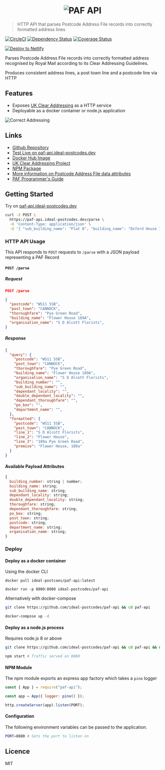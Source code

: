 <h1 align="center">
  <img src="https://img.ideal-postcodes.co.uk/PAF%20API%20Logo@3x.png" alt="PAF API">
</h1>

> HTTP API that parses Postcode Address File records into correctly formatted address lines

[![CircleCI](https://circleci.com/gh/ideal-postcodes/paf-api.svg?style=svg)](https://circleci.com/gh/ideal-postcodes/paf-api)
[![Dependency Status](https://david-dm.org/ideal-postcodes/paf-api.png)](https://david-dm.org/ideal-postcodes/paf-api)
[![Coverage Status](https://coveralls.io/repos/github/ideal-postcodes/paf-api/badge.svg?branch=master)](https://coveralls.io/github/ideal-postcodes/paf-api?branch=master)

[![Deploy to Netlify](https://www.netlify.com/img/deploy/button.svg)](https://app.netlify.com/start/deploy?repository=https://github.com/ideal-postcodes/paf-api)

Parses Postcode Address File records into correctly formatted address recognised by Royal Mail according to its Clear Addressing Guidelines.

Produces consistent address lines, a post town line and a postcode line via HTTP

## Features

- Exposes [UK Clear Addressing](https://github.com/ideal-postcodes/uk-clear-addressing) as a HTTP service
- Deployable as a docker container or node.js application

![Correct Addressing](https://img.ideal-postcodes.co.uk/correct_address.gif)

## Links

- [Github Repository](https://github.com/ideal-postcodes/paf-api)
- [Test Live on paf-api.ideal-postcodes.dev](https://paf-api.ideal-postcodes.dev)
- [Docker Hub Image](https://hub.docker.com/r/idealpostcodes/paf-api)
- [UK Clear Addressing Project](https://github.com/ideal-postcodes/uk-clear-addressing)
- [NPM Package](https://www.npmjs.com/package/paf-api)
- [More information on Postcode Address File data attributes](https://ideal-postcodes.co.uk/documentation/paf-data)
- [PAF Programmer's Guide](https://js.ideal-postcodes.co.uk/guide.pdf)

## Getting Started

Try on [paf-api.ideal-postcodes.dev](https://paf-api.ideal-postcodes.dev)

```bash
curl -X POST \
  https://paf-api.ideal-postcodes.dev/parse \
  -H 'Content-Type: application/json' \
  -d '{ "sub_building_name": "Flat 8", "building_name": "Oxford House 110-114", "thoroughfare_name": "High Street" }'
```

### HTTP API Usage

This API responds to `POST` requests to `/parse` with a JSON payload representing a PAF Record

#### `POST /parse`

##### Request

```json
POST /parse

{
  "postcode": "WS11 5SB",
  "post_town": "CANNOCK",
  "thoroughfare": "Pye Green Road",
  "building_name": "Flower House 189A",
  "organisation_name": "S D Alcott Florists",
}
```

##### Response

```json
{
  "query": {
    "postcode": "WS11 5SB",
    "post_town": "CANNOCK",
    "thoroughfare": "Pye Green Road",
    "building_name": "Flower House 189A",
    "organisation_name": "S D Alcott Florists",
    "building_number": "",
    "sub_building_name": "",
    "dependant_locality": "",
    "double_dependant_locality": "",
    "dependant_thoroughfare": "",
    "po_box": "",
    "department_name": "",
  },
  "formatted": {
    "postcode": "WS11 5SB",
    "post_town": "CANNOCK",
    "line_1": "S D Alcott Florists",
    "line_2": "Flower House",
    "line_3": "189a Pye Green Road",
    "premise": "Flower House, 189a"
  }
}
```

#### Available Payload Attributes

```javascript
{
  building_number: string | number;
  building_name: string;
  sub_building_name: string;
  dependant_locality: string;
  double_dependant_locality: string;
  thoroughfare: string;
  dependant_thoroughfare: string;
  po_box: string;
  post_town: string;
  postcode: string;
  department_name: string;
  organisation_name: string;
}
```

### Deploy

#### Deploy as a docker container

Using the docker CLI

```
docker pull ideal-postcoes/paf-api:latest

docker run -p 8080:8080 ideal-postcodes/paf-api
```

Alternatively with docker-compose

```bash
git clone https://github.com/ideal-postcodes/paf-api && cd paf-api

docker-compose up -d
```

#### Deploy as a node.js process

Requires node.js 8 or above

```bash
git clone https://github.com/ideal-postcodes/paf-api && cd paf-api && npm install

npm start # Traffic served on 8080
```

#### NPM Module

The npm module exports an express app factory which takes a `pino` logger

```javascript
const { App } = require("paf-api");

const app = App({ logger: pino() });

http.createServer(app).listen(PORT);
```

#### Configuration

The following environment variables can be passed to the application.

```bash
PORT=8080 # Sets the port to listen on
```

## Licence

MIT

